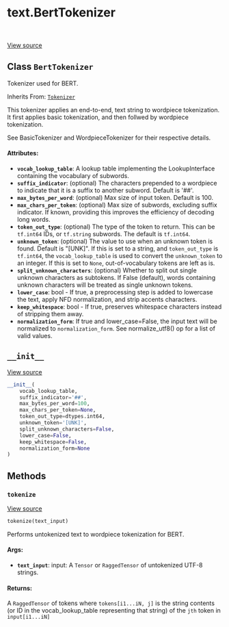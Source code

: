 <div itemscope itemtype="http://developers.google.com/ReferenceObject">
<meta itemprop="name" content="text.BertTokenizer" />
<meta itemprop="path" content="Stable" />
<meta itemprop="property" content="__init__"/>
<meta itemprop="property" content="tokenize"/>
</div>

# text.BertTokenizer

<table class="tfo-notebook-buttons tfo-api" align="left">
</table>

<a target="_blank" href="https://github.com/tensorflow/text/tree/master/tensorflow_text/python/ops/bert_tokenizer.py">View
source</a>

## Class `BertTokenizer`

Tokenizer used for BERT.

Inherits From: [`Tokenizer`](../text/Tokenizer.md)

<!-- Placeholder for "Used in" -->

This tokenizer applies an end-to-end, text string to wordpiece tokenization. It
first applies basic tokenization, and then follwed by wordpiece tokenization.

See BasicTokenizer and WordpieceTokenizer for their respective details.

#### Attributes:

*   <b>`vocab_lookup_table`</b>: A lookup table implementing the LookupInterface
    containing the vocabulary of subwords.
*   <b>`suffix_indicator`</b>: (optional) The characters prepended to a
    wordpiece to indicate that it is a suffix to another subword. Default is
    '##'.
*   <b>`max_bytes_per_word`</b>: (optional) Max size of input token. Default
    is 100.
*   <b>`max_chars_per_token`</b>: (optional) Max size of subwords, excluding
    suffix indicator. If known, providing this improves the efficiency of
    decoding long words.
*   <b>`token_out_type`</b>: (optional) The type of the token to return. This
    can be `tf.int64` IDs, or `tf.string` subwords. The default is `tf.int64`.
*   <b>`unknown_token`</b>: (optional) The value to use when an unknown token is
    found. Default is "[UNK]". If this is set to a string, and `token_out_type`
    is `tf.int64`, the `vocab_lookup_table` is used to convert the
    `unknown_token` to an integer. If this is set to `None`, out-of-vocabulary
    tokens are left as is.
*   <b>`split_unknown_characters`</b>: (optional) Whether to split out single
    unknown characters as subtokens. If False (default), words containing
    unknown characters will be treated as single unknown tokens.
*   <b>`lower_case`</b>: bool - If true, a preprocessing step is added to
    lowercase the text, apply NFD normalization, and strip accents characters.
*   <b>`keep_whitespace`</b>: bool - If true, preserves whitespace characters
    instead of stripping them away.
*   <b>`normalization_form`</b>: If true and lower_case=False, the input text
    will be normalized to `normalization_form`. See normalize_utf8() op for a
    list of valid values.

<h2 id="__init__"><code>__init__</code></h2>

<a target="_blank" href="https://github.com/tensorflow/text/tree/master/tensorflow_text/python/ops/bert_tokenizer.py">View
source</a>

```python
__init__(
    vocab_lookup_table,
    suffix_indicator='##',
    max_bytes_per_word=100,
    max_chars_per_token=None,
    token_out_type=dtypes.int64,
    unknown_token='[UNK]',
    split_unknown_characters=False,
    lower_case=False,
    keep_whitespace=False,
    normalization_form=None
)
```

## Methods

<h3 id="tokenize"><code>tokenize</code></h3>

<a target="_blank" href="https://github.com/tensorflow/text/tree/master/tensorflow_text/python/ops/bert_tokenizer.py">View
source</a>

```python
tokenize(text_input)
```

Performs untokenized text to wordpiece tokenization for BERT.

#### Args:

*   <b>`text_input`</b>: input: A `Tensor` or `RaggedTensor` of untokenized
    UTF-8 strings.

#### Returns:

A `RaggedTensor` of tokens where `tokens[i1...iN, j]` is the string contents (or
ID in the vocab_lookup_table representing that string) of the `jth` token in
`input[i1...iN]`
